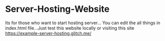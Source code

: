 # Server-Hosting-Website
Its for those who want to start hosting server...
You can edit the all things in index.html file...Just test this website locally or visiting this site https://example-server-hosting.glitch.me/
